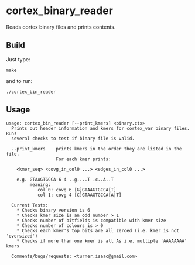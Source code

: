 cortex_binary_reader
====================
    
Reads cortex binary files and prints contents.  

Build
-----

Just type:

    make

and to run:

    ./cortex_bin_reader

Usage
-----

    usage: cortex_bin_reader [--print_kmers] <binary.ctx>
      Prints out header information and kmers for cortex_var binary files.  Runs
      several checks to test if binary file is valid. 
    
      --print_kmers    prints kmers in the order they are listed in the file.
                       For each kmer prints:
    
        <kmer_seq> <covg_in_col0 ...> <edges_in_col0 ...>
    
        e.g. GTAAGTGCCA 6 4 ..g....T .c..A..T
             meaning:
                col 0: covg 6 [G]GTAAGTGCCA[T]
                col 1: covg 4 [C]GTAAGTGCCA[A|T]
    
      Current Tests:
        * Checks binary version is 6
        * Checks kmer size is an odd number > 1
        * Checks number of bitfields is compatible with kmer size
        * Checks number of colours is > 0
        * Checks each kmer's top bits are all zeroed (i.e. kmer is not 'oversized')
        * Checks if more than one kmer is all As i.e. multiple 'AAAAAAAA' kmers

      Comments/bugs/requests: <turner.isaac@gmail.com>
